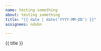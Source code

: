 ```yaml
---
name: testing something
about: testing something
title: "{{ date | date('YYYY-MM-DD') }}"
assignees: ndxbn

---
```


{{ title }}
